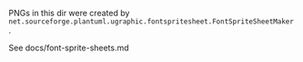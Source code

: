 PNGs in this dir were created by `net.sourceforge.plantuml.ugraphic.fontspritesheet.FontSpriteSheetMaker`.

See docs/font-sprite-sheets.md
